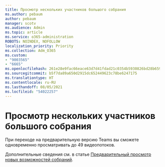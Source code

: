 ```yaml
---
title: Просмотр нескольких участников большого собрания
ms.author: pebaum
author: pebaum
manager: scotv
ms.audience: Admin
ms.topic: article
ms.service: o365-administration
ROBOTS: NOINDEX, NOFOLLOW
localization_priority: Priority
ms.collection: Adm_O365
ms.custom:
- "9003565"
- "6665"
ms.openlocfilehash: 261e28e9fac66eace63d7d41fdad21c0354b5930826bd28b659ce5e3d159655f
ms.sourcegitcommit: b5f7da89a650d2915dc652449623c78be6247175
ms.translationtype: HT
ms.contentlocale: ru-RU
ms.lasthandoff: 08/05/2021
ms.locfileid: "54022257"
---
```

# <a name="see-more-participants-in-a-large-meeting"></a>Просмотр нескольких участников большого собрания

При переходе на предварительную версию Teams вы сможете одновременно просматривать до 49 видеопотоков.

Дополнительные сведения см. в статье [Предварительный просмотр новых возможностей собраний](https://support.microsoft.com/office/04533e91-3203-4530-a1c0-8f77c0731699).
